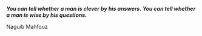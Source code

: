 _**You can tell whether a man is clever by his answers. You can tell whether a man is wise by his questions.**_

Naguib Mahfouz